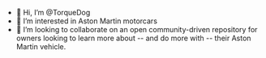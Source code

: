 - 👋 Hi, I’m @TorqueDog
- 👀 I’m interested in Aston Martin motorcars
- 💞️ I’m looking to collaborate on an open community-driven repository for owners looking to learn more about  -- and do more with -- their Aston Martin vehicle.

<!---
TorqueDog/TorqueDog is a ✨ special ✨ repository because its `README.md` (this file) appears on your GitHub profile.
You can click the Preview link to take a look at your changes.
--->
